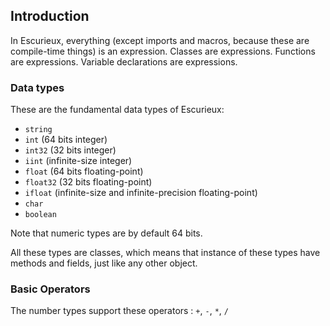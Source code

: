 ## Introduction
In Escurieux, everything (except imports and macros, because these are compile-time things) is an expression. Classes are expressions. Functions are expressions. Variable declarations are expressions.

### Data types
These are the fundamental data types of Escurieux:
* `string`
* `int` (64 bits integer)
* `int32` (32 bits integer)
* `iint` (infinite-size integer)
* `float` (64 bits floating-point)
* `float32` (32 bits floating-point)
* `ifloat` (infinite-size and infinite-precision floating-point)
* `char`
* `boolean`

Note that numeric types are by default 64 bits.

All these types are classes, which means that instance of these types have methods and fields, just like any other object.

### Basic Operators
The number types support these operators : `+`, `-`, `*`, `/`
